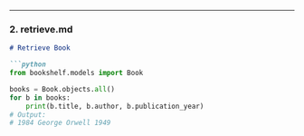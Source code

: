 
---

### 2. retrieve.md

```markdown
# Retrieve Book

```python
from bookshelf.models import Book

books = Book.objects.all()
for b in books:
    print(b.title, b.author, b.publication_year)
# Output:
# 1984 George Orwell 1949
